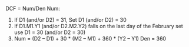 DCF = Num/Den
Num:
1. If D1 (and/or D2) = 31, Set D1 (and/or D2) = 30
2. If D1.M1.Y1 (and/or D2.M2.Y2) falls on the last day of the February set use D1 = 30 (and/or D2 = 30)
3. Num = (D2 – D1) + 30 * (M2 – M1) + 360 * (Y2 – Y1)
Den = 360